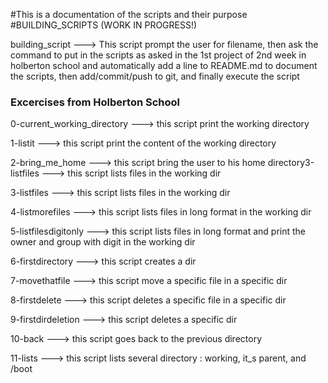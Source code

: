#This is a documentation of the scripts and their purpose
#BUILDING_SCRIPTS (WORK IN PROGRESS!)

building_script ---> This script prompt the user for filename, then ask the command to put in the scripts as  asked in the 1st project of 2nd week in holberton school and automatically add a line to README.md to document the scripts, then add/commit/push to git, and finally execute the script

### Excercises from Holberton School

0-current_working_directory ---> this script print the working directory

1-listit ---> this script print the content of the working directory

2-bring_me_home ---> this script bring the user to his home directory3-listfiles ---> this script lists files in the working dir

3-listfiles ---> this script lists files in the working dir

4-listmorefiles ---> this script lists files in long format in the working dir

5-listfilesdigitonly ---> this script lists files in long format and print the owner and group with digit in the working dir

6-firstdirectory ---> this script creates a dir

7-movethatfile ---> this script move a specific file in a specific dir

8-firstdelete ---> this script deletes a specific file in a specific dir

9-firstdirdeletion ---> this script deletes a specific dir

10-back ---> this script goes back to the previous directory

11-lists ---> this script lists several directory : working, it_s parent, and /boot
